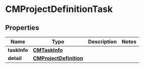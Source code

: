 

# CMProjectDefinitionTask


## Properties

| Name | Type | Description | Notes |
|------------ | ------------- | ------------- | -------------|
|**taskInfo** | [**CMTaskInfo**](CMTaskInfo.md) |  |  |
|**detail** | [**CMProjectDefinition**](CMProjectDefinition.md) |  |  |



